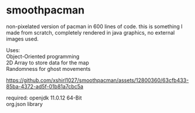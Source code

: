 # smoothpacman
non-pixelated version of pacman in 600 lines of code. 
this is something I made from scratch, completely rendered in java graphics, no external images used.

Uses:\
Object-Oriented programming\
2D Array to store data for the map\
Randomness for ghost movements


https://github.com/xshirl1027/smoothpacman/assets/12800360/63cfb433-85ba-4372-ad5f-01b81a7cbc5a


required:
openjdk 11.0.12 64-Bit\
org.json library

